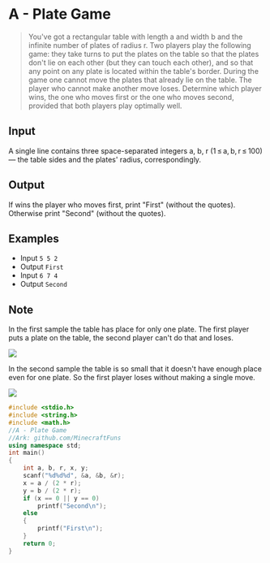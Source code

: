 # A - Plate Game 
> You've got a rectangular table with length a and width b and the infinite number of plates of radius r. Two players play the following game: they take turns to put the plates on the table so that the plates don't lie on each other (but they can touch each other), and so that any point on any plate is located within the table's border. During the game one cannot move the plates that already lie on the table. The player who cannot make another move loses. Determine which player wins, the one who moves first or the one who moves second, provided that both players play optimally well.

## Input
A single line contains three space-separated integers a, b, r (1 ≤ a, b, r ≤ 100) — the table sides and the plates' radius, correspondingly.

## Output
If wins the player who moves first, print "First" (without the quotes). Otherwise print "Second" (without the quotes).

## Examples
* Input
``5 5 2``
* Output
``First``
* Input
``6 7 4``
* Output
``Second``

## Note
In the first sample the table has place for only one plate. The first player puts a plate on the table, the second player can't do that and loses.

![](https://cdn.jsdelivr.net/gh/lkpo0v/d1n3/ww2.sinaimg.cn/large/005BYqpggy1g0g35p2g02j305s05rjr7.jpg)

In the second sample the table is so small that it doesn't have enough place even for one plate. So the first player loses without making a single move.

![](https://cdn.jsdelivr.net/gh/lkpo0v/d1n3/ww2.sinaimg.cn/large/005BYqpggy1g0g36f0qdqj307w0803ye.jpg)


```cpp
#include <stdio.h>
#include <string.h>
#include <math.h>
//A - Plate Game 
//Ark: github.com/MinecraftFuns
using namespace std;
int main()
{
	int a, b, r, x, y;
	scanf("%d%d%d", &a, &b, &r);
	x = a / (2 * r);
	y = b / (2 * r);
	if (x == 0 || y == 0)
		printf("Second\n");
	else
	{
		printf("First\n");
	}
	return 0;
}
```
